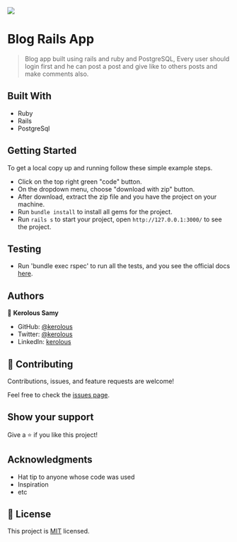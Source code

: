 ![](https://img.shields.io/badge/Microverse-blueviolet)

# Blog Rails App

> Blog app built using rails and ruby and PostgreSQL, Every user should login first and he can post a post and give like to others posts and make comments also.


## Built With

- Ruby
- Rails
- PostgreSql


## Getting Started
To get a local copy up and running follow these simple example steps.

- Click on the top right green "code" button.
- On the dropdown menu, choose "download with zip" button.
- After download, extract the zip file and you have the project on your machine.
- Run `bundle install` to install all gems for the project.
- Run `rails s` to start your project, open `http://127.0.0.1:3000/` to see the project.


## Testing

- Run 'bundle exec rspec' to run all the tests, and you see the official docs [here](https://github.com/rspec/rspec-rails).

## Authors

👤 **Kerolous Samy**

- GitHub: [@kerolous](https://github.com/keroloussamy)
- Twitter: [@kerolous](https://twitter.com/SamyKerolous)
- LinkedIn: [kerolous](https://www.linkedin.com/in/keroloussamy/)


## 🤝 Contributing

Contributions, issues, and feature requests are welcome!

Feel free to check the [issues page](../../issues/).

## Show your support

Give a ⭐️ if you like this project!

## Acknowledgments

- Hat tip to anyone whose code was used
- Inspiration
- etc

## 📝 License

This project is [MIT](./MIT.md) licensed.
